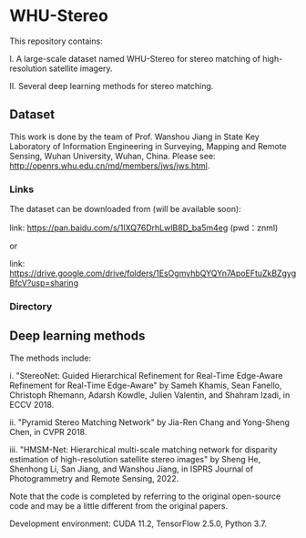 # WHU-Stereo
This repository contains:

I. A large-scale dataset named WHU-Stereo for stereo matching of high-resolution satellite imagery.

II. Several deep learning methods for stereo matching.

## Dataset
This work is done by the team of Prof. Wanshou Jiang in State Key Laboratory of Information Engineering in Surveying, Mapping and Remote Sensing, Wuhan University, Wuhan, China. Please see: http://openrs.whu.edu.cn/md/members/jws/jws.html.

### Links

The dataset can be downloaded from (will be available soon):

link: https://pan.baidu.com/s/1IXQ76DrhLwlB8D_ba5m4eg (pwd：znml)

or

link: https://drive.google.com/drive/folders/1EsOgmyhbQYQYn7ApoEFtuZkBZgygBfcV?usp=sharing

### Directory

## Deep learning methods
The methods include:

i. "StereoNet: Guided Hierarchical Refinement for Real-Time Edge-Aware Refinement for Real-Time Edge-Aware" by Sameh Khamis, Sean Fanello, Christoph Rhemann, Adarsh Kowdle, Julien Valentin, and Shahram Izadi, in ECCV 2018.

ii. "Pyramid Stereo Matching Network" by Jia-Ren Chang and Yong-Sheng Chen, in CVPR 2018.

iii. "HMSM-Net: Hierarchical multi-scale matching network for disparity estimation of high-resolution satellite stereo images" by Sheng He, Shenhong Li, San Jiang, and Wanshou Jiang, in ISPRS Journal of Photogrammetry and Remote Sensing, 2022.

Note that the code is completed by referring to the original open-source code and may be a little different from the original papers.

Development environment: CUDA 11.2, TensorFlow 2.5.0, Python 3.7.
